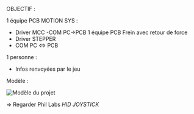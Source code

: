 OBJECTIF : 

1 équipe PCB MOTION SYS : 
  - Driver MCC
  -COM PC->PCB
1 équipe PCB Frein avec retour de force
  - Driver STEPPER
  - COM PC <=> PCB

1 personne :
 - Infos renvoyées par le jeu

Modèle : 

![Modèle du projet](https://github.com/user-attachments/assets/3c108193-fe4b-43f5-b230-de242efd74a3)


 => Regarder Phil Labs *HID JOYSTICK*

 
